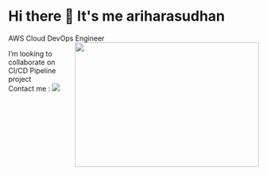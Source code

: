 # Hi there 👋 It's me ariharasudhan

AWS Cloud DevOps Engineer
<img align="right" width="370" height="250" src="https://www.groupnp.com/wp-content/uploads/sites/72/2022/07/DevOps-figure-of-8.gif">

 I’m looking to collaborate on CI/CD Pipeline project
 <br />
 Contact me :   [<img src="https://img.shields.io/badge/LinkedIn-0077B5?style=for-the-badge&logo=linkedin&logoColor=white" />](https://www.linkedin.com/in/theariharasudhan)
